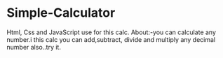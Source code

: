 # Simple-Calculator
Html, Css and JavaScript use for this calc.
About:-you can calculate any number.i this calc you can add,subtract,
divide and multiply any decimal number also..try it.
